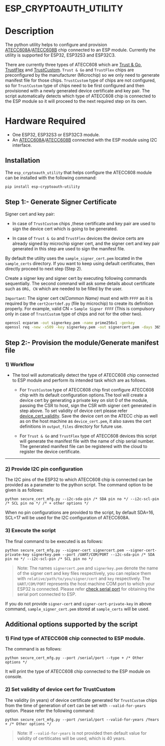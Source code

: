 # ESP_CRYPTOAUTH_UTILITY

# Description
 The python utility helps to configure and provision [ATECC608A](https://www.microchip.com/en-us/product/atecc608a)/[ATECC608B](https://www.microchip.com/en-us/product/atecc608b) chip connected to an ESP module. Currently the utility is supported for ESP32, ESP32S3 and ESP32C3.
 
 There are currently three types of ATECC608 which are [Trust & Go](https://www.microchip.com/wwwproducts/en/ATECC608A-TNGTLS), [TrustFlex](https://www.microchip.com/wwwproducts/en/ATECC608A-TFLXTLS) and [TrustCustom](https://www.microchip.com/wwwproducts/en/ATECC608A). `Trust & Go` and `TrustFlex` chips are preconfigured by the manufacturer (Microchip) so we only need to generate manifest file for those chips. `TrustCustom` type of chips are not configured, so for `TrustCustom` type of chips need to be first configured and then provisioned with a newly  generated device certificate and key pair. The script automatically detects which type of ATECC608 chip is connected to the ESP module so it will proceed to the next required step on its own.

# Hardware Required

* One ESP32, ESP32S3 or ESP32C3 module.
* An [ATECC608A](https://www.microchip.com/en-us/product/atecc608a)/[ATECC608B](https://www.microchip.com/en-us/product/atecc608b) connected with the ESP module using I2C interface. 

## Installation
The `esp_cryptoauth_utility` that helps configure the ATECC608 module can be installed with the following command:

``` sh
pip install esp-cryptoauth-utility
```

## Step 1:- Generate Signer Certificate

Signer cert and key pair:
* In case of `TrustCustom` chips ,these certificate and key pair are used to sign the device cert which is going to be generated.

* In case of `Trust & Go` and `TrustFlex` devices the device certs are already signed by microchip signer cert, and the signer cert and key pair generated in this step are used to sign the manifest file.

By default the utility uses the `sample_signer_cert.pem` located in the `sample_certs` directory. If you want to keep using default certificates, then directly proceed to next step (Step 2).

Create a signer key and signer cert by executing following commands sequentially. The second command will ask some details about certificate such as `ORG, CN` which are needed to be filled by the user.

 `Important`: The signer cert `CN`_(Common Name)_ must end with `FFFF` as it is required by the `cert2certdef.py` (file by microchip) to create its definition properly. For example, valid CN = `Sample Signer FFFF` (This is compulsory only in case of `TrustCustom` type of chips and not for the other two).

```bash
openssl ecparam -out signerkey.pem -name prime256v1 -genkey
openssl req -new -x509 -key signerkey.pem -out signercert.pem -days 365
```

## Step 2:- Provision the module/Generate manifest file

### 1) Workflow
*   The tool will automatically detect the type of ATECC608 chip connected to ESP module and perform its intended task which are as follows.

    * For `TrustCustom` type of ATECC608 chip first configure ATECC608 chip with its default configuration options.The tool will create a device cert by generating a private key on slot 0 of the module, passing the CSR to host, sign the CSR with signer cert generated in step above. To set validity of device cert please refer [device_cert_validity](README.md#set-validity-of-device-cert-for-trustcustom). Save the device cert on the ATECC chip as well as on the host machine as `device_cert.pem`, it also saves the cert definitions in `output_files` directory for future use.

    * For `Trust & Go` and `TrustFlex` type of ATECC608 devices this script will generate the manifest file with the name of chip serial number. The generated manifest file can be registered with the cloud to register the device certificate.

---
### 2) Provide I2C pin configuration
The I2C pins of the ESP32 to which ATECC608 chip is connected can be provided as a parameter to the python script. The command option to be given is as follows:
```
python secure_cert_mfg.py --i2c-sda-pin /* SDA pin no */ --i2c-scl-pin /* SCL pin no */ /* + other options */
```

When no pin configurations are provided to the script, by default SDA=16, SCL=17 will be used for the I2C configuration of ATECC608A.

### 3) Execute the script

The final command to be executed is as follows:

```
python secure_cert_mfg.py --signer-cert signercert.pem --signer-cert-private-key signerkey.pem --port /UART/COM/PORT --i2c-sda-pin /* SDA pin no */ --i2c-scl-pin /* SCL pin no */
```

> Note: The names `signercert.pem` and `signerkey.pem` denote the name of the signer cert and key files respectively, you can replace them with `relative/path/to/you/signer/cert` and `key` respectively. The `UART/COM/PORT` represents the host machine COM port to which your ESP32 is connected. Please refer [check serial port](https://docs.espressif.com/projects/esp-idf/en/latest/esp32/get-started/establish-serial-connection.html#check-port-on-windows) for obtaining the serial port connected to ESP.

If you do not provide `signer-cert` and `signer-cert-private-key` in above command, `sample_signer_cert.pem` stored at `sample_certs` will be used.


## Additional options supported by the script

### 1) Find type of ATECC608 chip connected to ESP module.

The command is as follows:
```
python secure_cert_mfg.py --port /serial/port --type + /* Other options */
```
It will print the type of ATECC608 chip connected to the ESP module on console.

### 2) Set validity of device cert for TrustCustom
The validity (in years) of device certificate generated for `TrustCustom` chips from the time of generation of cert can be set with `--valid-for-years` option. Please refer the following command:
```
python secure_cert_mfg.py --port /serial/port --valid-for-years /Years + /* Other options */
```

>Note: If `--valid-for-years` is not provided then default value for validity of certiticates will be used, which is 40 years.


